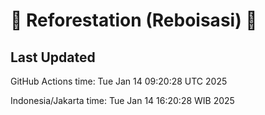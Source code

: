 
# 🌳 Reforestation (Reboisasi) 🌲

## Last Updated

GitHub Actions time: Tue Jan 14 09:20:28 UTC 2025

Indonesia/Jakarta time: Tue Jan 14 16:20:28 WIB 2025
